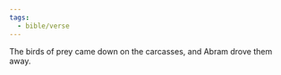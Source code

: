 ```yaml
---
tags:
  - bible/verse
---
```

The birds of prey came down on the carcasses, and Abram drove them away.